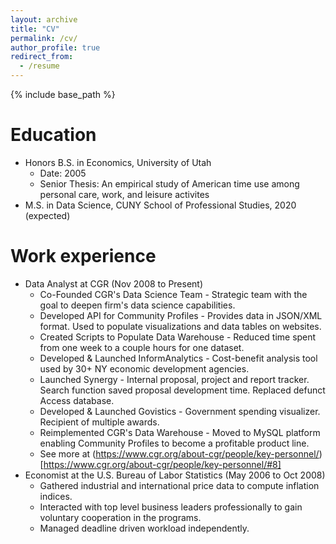 ```yaml
---
layout: archive
title: "CV"
permalink: /cv/
author_profile: true
redirect_from:
  - /resume
---
```


{% include base_path %}

Education
======
* Honors B.S. in Economics, University of Utah 
    * Date: 2005
    * Senior Thesis: An empirical study of American time use among personal care, work, and leisure activites 
* M.S. in Data Science, CUNY School of Professional Studies, 2020 (expected)

Work experience
======
* Data Analyst at CGR (Nov 2008 to Present)
  * Co-Founded CGR's Data Science Team - Strategic team with the goal to deepen firm's data science capabilities.
  * Developed API for Community Profiles - Provides data in JSON/XML format. Used to populate visualizations and data tables on websites.
  * Created Scripts to Populate Data Warehouse - Reduced time spent from one week to a couple hours for one dataset.
  * Developed & Launched InformAnalytics - Cost-benefit analysis tool used by 30+ NY economic development agencies.
  * Launched Synergy - Internal proposal, project and report tracker. Search function saved proposal development time. Replaced defunct Access database.
  * Developed & Launched Govistics - Government spending visualizer. Recipient of multiple awards.
  * Reimplemented CGR's Data Warehouse - Moved to MySQL platform enabling Community Profiles to become a profitable product line.
  * See more at (https://www.cgr.org/about-cgr/people/key-personnel/)[https://www.cgr.org/about-cgr/people/key-personnel/#8]
* Economist at the U.S. Bureau of Labor Statistics (May 2006 to Oct 2008)
  * Gathered industrial and international price data to compute inflation indices.
  * Interacted with top level business leaders professionally to gain voluntary cooperation in the programs.
  * Managed deadline driven workload independently.